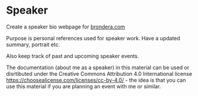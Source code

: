 # Speaker
Create a speaker bio webpage for <a href="https://www.brondera.com/speaker">brondera.com</a>

Purpose is personal references used for speaker work. Have a updated summary, portrait etc.

Also keep track of past and upcoming speaker events.

The documentation (about me as a speaker) in this material can be used or disrtibuted under the Creative Commons Attribution 4.0 International license https://choosealicense.com/licenses/cc-by-4.0/ - the idea is that you can use this material if you are planning an event with me or similar.
